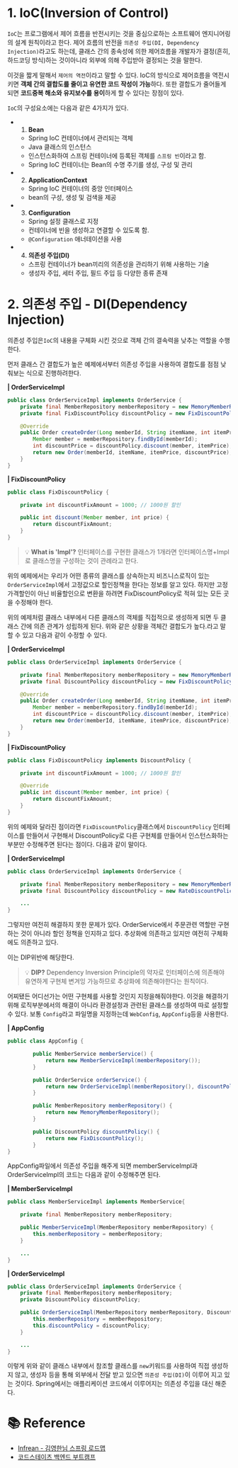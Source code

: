 # 1. IoC(Inversion of Control)

`IoC`는 프로그램에서 제어 흐름을 반전시키는 것을 중심으로하는 소프트웨어 엔지니어링의 설계 원칙이라고 한다. 제어 흐름의 반전을 `의존성 주입(DI, Dependency Injection)`라고도 하는데, 클래스 간의 종속성에 의한 제어흐름을 개발자가 결정(흔히, 하드코딩 방식)하는 것이아니라 외부에 의해 주입받아 결정되는 것을 말한다.

이것을 짧게 말해서 `제어의 역전`이라고 말할 수 있다. IoC의 방식으로 제어흐름을 역전시키면 **객체 간의 결합도를 줄이고 유연한 코드 작성이 가능**하다. 또한 결합도가 줄어들게 되면 **코드중복 해소와 유지보수를 용이**하게 할 수 있다는 장점이 있다.

`IoC`의 구성요소에는 다음과 같은 4가지가 있다.

- 1. **Bean**
  - Spring IoC 컨테이너에서 관리되는 객체
  - Java 클래스의 인스턴스
  - 인스턴스화하여 스프링 컨테이너에 등록된 객체를 `스프링 빈`이라고 함.
  - Spring IoC 컨테이너는 Bean의 수명 주기를 생성, 구성 및 관리
- 2. **ApplicationContext**
  - Spring IoC 컨테이너의 중앙 인터페이스
  - bean의 구성, 생성 및 검색을 제공
- 3. **Configuration**
  - Spring 설정 클래스로 지정
  - 컨테이너에 빈을 생성하고 연결할 수 있도록 함.
  - `@Configuration` 애너테이션을 사용
- 4. **의존성 주입(DI)**
  - 스프링 컨테이너가 bean끼리의 의존성을 관리하기 위해 사용하는 기술
  - 생성자 주입, 세터 주입, 필드 주입 등 다양한 종류 존재

# 2. 의존성 주입 - DI(Dependency Injection)

의존성 주입은`IoC`의 내용을 구체화 시킨 것으로 객체 간의 결속력을 낮추는 역할을 수행한다.

먼저 클래스 간 결합도가 높은 예제에서부터 의존성 주입을 사용하여 결합도를 점점 낮춰보는 식으로 진행하려한다.

**| OrderServiceImpl**

```java
public class OrderServiceImpl implements OrderService {
	private final MemberRepository memberRepository = new MemoryMemberRepository();
    private final FixDiscountPolicy discountPolicy = new FixDiscountPolicy();

	@Override
    public Order createOrder(Long memberId, String itemName, int itemPrice) {
        Member member = memberRepository.findById(memberId);
        int discountPrice = discountPolicy.discount(member, itemPrice);
        return new Order(memberId, itemName, itemPrice, discountPrice);
    }
}
```

**| FixDiscountPolicy**

```java
public class FixDiscountPolicy {

    private int discountFixAmount = 1000; // 1000원 할인

    public int discount(Member member, int price) {
    	return discountFixAmount;
	}
}
```

> 💡 **What is 'Impl'?**
> 인터페이스를 구현한 클래스가 1개라면 인터페이스명+Impl로 클래스명을 구성하는 것이 관례라고 한다.

위의 예제에서는 우리가 어떤 종류의 클래스를 상속하는지 비즈니스로직이 있는 `OrderServiceImpl`에서 고정값으로 할인정책을 한다는 정보를 알고 있다. 하지만 고정가격할인이 아닌 비율할인으로 변환을 하려면 FixDiscountPolicy로 적혀 있는 모든 곳을 수정해야 한다.

위의 예제처럼 클래스 내부에서 다른 클래스의 객체를 직접적으로 생성하게 되면 두 클래스 간에 의존 관계가 성립하게 된다. 위와 같은 상황을 객체간 결합도가 높다.라고 말할 수 있고 다음과 같이 수정할 수 있다.

**| OrderServiceImpl**

```java
public class OrderServiceImpl implements OrderService {

    private final MemberRepository memberRepository = new MemoryMemberRepository();
    private final DiscountPolicy discountPolicy = new FixDiscountPolicy();

    @Override
    public Order createOrder(Long memberId, String itemName, int itemPrice) {
        Member member = memberRepository.findById(memberId);
        int discountPrice = discountPolicy.discount(member, itemPrice);
        return new Order(memberId, itemName, itemPrice, discountPrice);
    }
}
```

**| FixDiscountPolicy**

```java
public class FixDiscountPolicy implements DiscountPolicy {

    private int discountFixAmount = 1000; // 1000원 할인

    @Override
    public int discount(Member member, int price) {
    	return discountFixAmount;
	}
}
```

위의 예제와 달라진 점이라면 `FixDiscountPolicy`클래스에서 `DiscountPolicy` 인터페이스를 만들어서 구현해서 DiscountPolicy로 다른 구현체를 만들어서 인스턴스화하는 부분만 수정해주면 된다는 점이다. 다음과 같이 말이다.

**| OrderServiceImpl**

```java
public class OrderServiceImpl implements OrderService {

    private final MemberRepository memberRepository = new MemoryMemberRepository();
    private final DiscountPolicy discountPolicy = new RateDiscountPolicy();

    ...
}
```

그렇지만 여전히 해결하지 못한 문제가 있다. OrderService에서 주문관련 역할만 구현하는 것이 아니라 할인 정책을 인지하고 있다. 추상화에 의존하고 있지만 여전히 구체화에도 의존하고 있다.

이는 DIP위반에 해당한다.

> 💡 **DIP?**
> Dependency Inversion Principle의 약자로 인터페이스에 의존해야 유연하게 구현체 변겨잉 가능하므로 추상화에 의존해야한다는 원칙이다.

어찌됐든 어디선가는 어떤 구현체를 사용할 것인지 지정을해줘야한다. 이것을 해결하기 위해 로직부분에서의 해결이 아니라 환경설정과 관련된 클래스를 생성하여 따로 설정할 수 있다. 보통 `Config`라고 파일명을 지정하는데 `WebConfig`, `AppConfig`등을 사용한다.

**| AppConfig**

```java
public class AppConfig {

        public MemberService memberService() {
            return new MemberServiceImpl(memberRepository());
        }

        public OrderService orderService() {
            return new OrderServiceImpl(memberRepository(), discountPolicy());
        }

        public MemberRepository memberRepository() {
            return new MemoryMemberRepository();
        }

        public DiscountPolicy discountPolicy() {
            return new FixDiscountPolicy();
        }
}
```

AppConfig파일에서 의존성 주입을 해주게 되면 memberServiceImpl과 OrderServiceImpl의 코드는 다음과 같이 수정해주면 된다.

**| MemberServiceImpl**

```java
public class MemberServiceImpl implements MemberService{

    private final MemberRepository memberRepository;

    public MemberServiceImpl(MemberRepository memberRepository) {
        this.memberRepository = memberRepository;
    }

    ...
}
```

**| OrderServiceImpl**

```java
public class OrderServiceImpl implements OrderService {
    private final MemberRepository memberRepository;
    private DiscountPolicy discountPolicy;

    public OrderServiceImpl(MemberRepository memberRepository, DiscountPolicy discountPolicy) {
        this.memberRepository = memberRepository;
        this.discountPolicy = discountPolicy;
    }

    ...
}
```

이렇게 위와 같이 클래스 내부에서 참조할 클래스를 `new`키워드를 사용하여 직접 생성하지 않고, 생성자 등을 통해 외부에서 전달 받고 있으면 `의존성 주입(DI)`이 이루어 지고 있는 것이다.
Spring에서는 애플리케이션 코드에서 이루어지는 의존성 주입을 대신 해준다.

# 📚 Reference

- [Infrean - 김영한님 스프링 로드맵](https://www.inflearn.com/roadmaps/373)
- [코드스테이츠 백엔드 부트캠프](https://www.codestates.com/course/backend-engineering)
